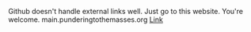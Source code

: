 Github doesn't handle external links well. Just go to this website. You're welcome. main.punderingtothemasses.org 
[Link](main.punderingtothemasses.org)
